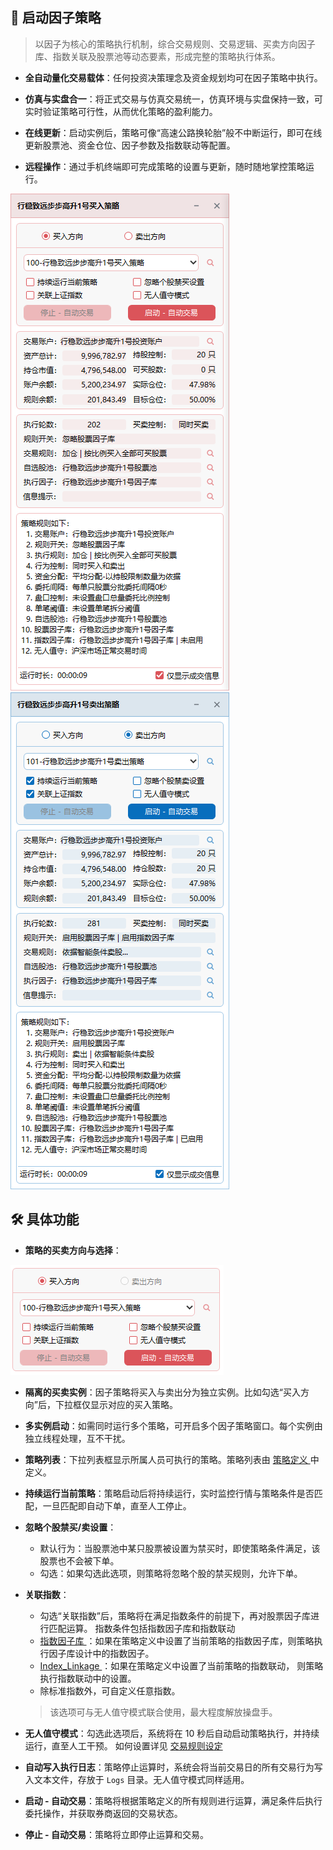 ## 🚀 启动因子策略

> 以因子为核心的策略执行机制，综合交易规则、交易逻辑、买卖方向因子库、指数关联及股票池等动态要素，形成完整的策略执行体系。

- **全自动量化交易载体**：任何投资决策理念及资金规划均可在因子策略中执行。

- **仿真与实盘合一**：将正式交易与仿真交易统一，仿真环境与实盘保持一致，可实时验证策略可行性，从而优化策略的盈利能力。

- **在线更新**：启动实例后，策略可像“高速公路换轮胎”般不中断运行，即可在线更新股票池、资金仓位、因子参数及指数联动等配置。

- **远程操作**：通过手机终端即可完成策略的设置与更新，随时随地掌控策略运行。

<p align="left">
   <img  src="./images/launch_factor_strategy_buy.png"/ style="max-width:none;">
   <img  src="./images/launch_factor_strategy_sell.png"/ style="max-width:none;">
</p>

## 🛠️ 具体功能

- **策略的买卖方向与选择**：
 <p align="left">
    <img  src="./images/launch_factor_strategy_direction.png"/ style="max-width:none;">
 </p>

- **隔离的买卖实例**：因子策略将买入与卖出分为独立实例。比如勾选“买入方向”后，下拉框仅显示对应的买入策略。

- **多实例启动**：如需同时运行多个策略，可开启多个因子策略窗口。每个实例由独立线程处理，互不干扰。

- **策略列表**：下拉列表框显示所属人员可执行的策略。策略列表由 [ 策略定义 ](./Strategy_Definition.md) 中定义。

- **持续运行当前策略**：策略启动后将持续运行，实时监控行情与策略条件是否匹配，一旦匹配即自动下单，直至人工停止。  

- **忽略个股禁买/卖设置**：
  - 默认行为：当股票池中某只股票被设置为禁买时，即使策略条件满足，该股票也不会被下单。
  - 勾选：如果勾选此选项，则策略将忽略个股的禁买规则，允许下单。

- **关联指数**：
  - 勾选“关联指数”后，策略将在满足指数条件的前提下，再对股票因子库进行匹配运算。  指数条件包括指数因子库和指数联动
  - [ 指数因子库 ](./Strategy_Definition.md)：如果在策略定义中设置了当前策略的指数因子库，则策略执行因子库设计中的指数因子。  
  - [ Index_Linkage ](./Strategy_Definition.md)：如果在策略定义中设置了当前策略的指数联动，  则策略执行指数联动中的设置。
  - 除标准指数外，可自定义任意指数。
  > 该选项可与无人值守模式联合使用，最大程度解放操盘手。  

- **无人值守模式**：勾选此选项后，系统将在 10 秒后自动启动策略执行，并持续运行，直至人工干预。 如何设置详见 [ 交易规则设定 ](./Trading_Rules_Setup.md)

- **自动写入执行日志**：策略停止运算时，系统会将当前交易日的所有交易行为写入文本文件，存放于 `Logs` 目录。无人值守模式同样适用。  

- **启动 - 自动交易**：策略将根据策略定义的所有规则进行运算，满足条件后执行委托操作，并获取券商返回的交易状态。  

- **停止 - 自动交易**：策略将立即停止运算和交易。




